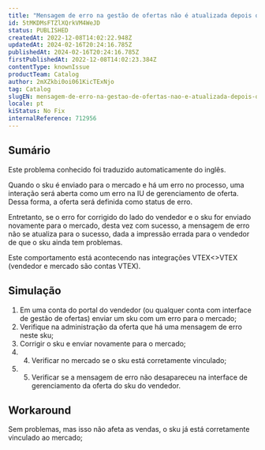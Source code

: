 ```yaml
---
title: "Mensagem de erro na gestão de ofertas não é atualizada depois que o sku é vinculado a integrações VTEX<>VTEX"
id: 5tMKDMsFTZlXQrkVM4WeJD
status: PUBLISHED
createdAt: 2022-12-08T14:02:22.948Z
updatedAt: 2024-02-16T20:24:16.785Z
publishedAt: 2024-02-16T20:24:16.785Z
firstPublishedAt: 2022-12-08T14:02:23.384Z
contentType: knownIssue
productTeam: Catalog
author: 2mXZkbi0oi061KicTExNjo
tag: Catalog
slugEN: mensagem-de-erro-na-gestao-de-ofertas-nao-e-atualizada-depois-que-o-sku-e-vinculado-a-integracoes-vtexvtex
locale: pt
kiStatus: No Fix
internalReference: 712956
---
```


## Sumário

<div class="alert alert-info">
  <p>Este problema conhecido foi traduzido automaticamente do inglês.</p>
</div>



Quando o sku é enviado para o mercado e há um erro no processo, uma interação será aberta como um erro na IU de gerenciamento de oferta. Dessa forma, a oferta será definida como status de erro.

Entretanto, se o erro for corrigido do lado do vendedor e o sku for enviado novamente para o mercado, desta vez com sucesso, a mensagem de erro não se atualiza para o sucesso, dada a impressão errada para o vendedor de que o sku ainda tem problemas.

Este comportamento está acontecendo nas integrações VTEX<>VTEX (vendedor e mercado são contas VTEX).


##

## Simulação




1. Em uma conta do portal do vendedor (ou qualquer conta com interface de gestão de ofertas) enviar um sku com um erro para o mercado;
2. Verifique na administração da oferta que há uma mensagem de erro neste sku;
3. Corrigir o sku e enviar novamente para o mercado;
4. 4. Verificar no mercado se o sku está corretamente vinculado;
5. 5. Verificar se a mensagem de erro não desapareceu na interface de gerenciamento da oferta do sku do vendedor.


##

## Workaround


Sem problemas, mas isso não afeta as vendas, o sku já está corretamente vinculado ao mercado;

